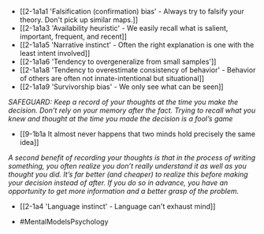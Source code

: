 - [[2-1a1a1 'Falsification (confirmation) bias' - Always try to falsify your theory. Don't pick up similar maps.]]
- [[2-1a1a3 'Availability heuristic' - We easily recall what is salient, important, frequent, and recent]]
- [[2-1a1a5 'Narrative instinct' - Often the right explanation is one with the least intent involved]]
- [[2-1a1a6 'Tendency to overgeneralize from small samples']]
- [[2-1a1a8 'Tendency to overestimate consistency of behavior' - Behavior of others are often not innate-intentional but situational]]
- [[2-1a1a9 'Survivorship bias' - We only see what can be seen]]

*SAFEGUARD: Keep a record of your thoughts at the time you make the decision. Don’t rely on your memory after the fact. Trying to recall what you knew and thought at the time you made the decision is a fool’s game*
- [[9-1b1a It almost never happens that two minds hold precisely the same idea]]

*A second benefit of recording your thoughts is that in the process of writing something, you often realize you don’t really understand it as well as you thought you did. It’s far better (and cheaper) to realize this before making your decision instead of after. If you do so in advance, you have an opportunity to get more information and a better grasp of the problem.*
- [[2-1a4 'Language instinct' - Language can't exhaust mind]]

- #MentalModelsPsychology
